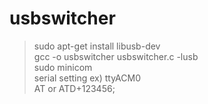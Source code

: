 # usbswitcher
> sudo apt-get install libusb-dev  
> gcc -o usbswitcher usbswitcher.c -lusb  
> sudo minicom  
> serial setting ex) ttyACM0  
> AT or ATD+123456;  
